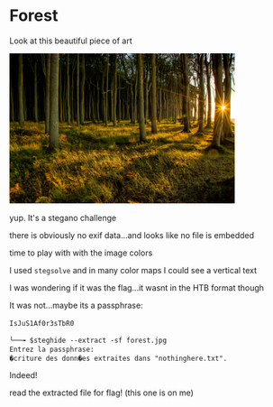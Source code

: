 # Forest

Look at this beautiful piece of art

<img src="forest.jpg" alt="forest" width=400>

yup. It's a stegano challenge

there is obviously no exif data...and looks like no file is embedded

time to play with with the image colors

I used `stegsolve` and in many color maps I could see a vertical text

I was wondering if it was the flag...it wasnt in the HTB format though

It was not...maybe its a passphrase:

`IsJuS1Af0r3sTbR0`


```
└──╼ $steghide --extract -sf forest.jpg
Entrez la passphrase: 
�criture des donn�es extraites dans "nothinghere.txt".
```

Indeed!

read the extracted file for flag! (this one is on me)


